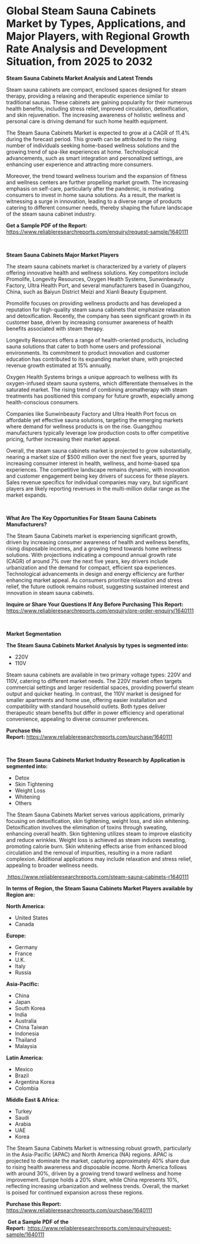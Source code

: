 <p><h1>Global Steam Sauna Cabinets Market by Types, Applications, and Major Players, with Regional Growth Rate Analysis and Development Situation, from 2025 to 2032</h1></p><p><strong>Steam Sauna Cabinets Market Analysis and Latest Trends</strong></p>
<p><p>Steam sauna cabinets are compact, enclosed spaces designed for steam therapy, providing a relaxing and therapeutic experience similar to traditional saunas. These cabinets are gaining popularity for their numerous health benefits, including stress relief, improved circulation, detoxification, and skin rejuvenation. The increasing awareness of holistic wellness and personal care is driving demand for such home health equipment.</p><p>The Steam Sauna Cabinets Market is expected to grow at a CAGR of 11.4% during the forecast period. This growth can be attributed to the rising number of individuals seeking home-based wellness solutions and the growing trend of spa-like experiences at home. Technological advancements, such as smart integration and personalized settings, are enhancing user experience and attracting more consumers.</p><p>Moreover, the trend toward wellness tourism and the expansion of fitness and wellness centers are further propelling market growth. The increasing emphasis on self-care, particularly after the pandemic, is motivating consumers to invest in home sauna solutions. As a result, the market is witnessing a surge in innovation, leading to a diverse range of products catering to different consumer needs, thereby shaping the future landscape of the steam sauna cabinet industry.</p></p>
<p><strong>Get a Sample PDF of the Report:&nbsp;</strong> <a href="https://www.reliableresearchreports.com/enquiry/request-sample/1640111?utm_campaign=3032&utm_medium=2&utm_source=Github&utm_content=ia&utm_term=16042025&utm_id=steam-sauna-cabinets">https://www.reliableresearchreports.com/enquiry/request-sample/1640111</a></p>
<p>&nbsp;</p>
<p><strong>Steam Sauna Cabinets Major Market Players</strong></p>
<p><p>The steam sauna cabinets market is characterized by a variety of players offering innovative health and wellness solutions. Key competitors include Promolife, Longevity Resources, Oxygen Health Systems, Sunwinbeauty Factory, Ultra Health Port, and several manufacturers based in Guangzhou, China, such as Baiyun District Meizi and Xianli Beauty Equipment.</p><p>Promolife focuses on providing wellness products and has developed a reputation for high-quality steam sauna cabinets that emphasize relaxation and detoxification. Recently, the company has seen significant growth in its customer base, driven by increasing consumer awareness of health benefits associated with steam therapy.</p><p>Longevity Resources offers a range of health-oriented products, including sauna solutions that cater to both home users and professional environments. Its commitment to product innovation and customer education has contributed to its expanding market share, with projected revenue growth estimated at 15% annually.</p><p>Oxygen Health Systems brings a unique approach to wellness with its oxygen-infused steam sauna systems, which differentiate themselves in the saturated market. The rising trend of combining aromatherapy with steam treatments has positioned this company for future growth, especially among health-conscious consumers.</p><p>Companies like Sunwinbeauty Factory and Ultra Health Port focus on affordable yet effective sauna solutions, targeting the emerging markets where demand for wellness products is on the rise. Guangzhou manufacturers typically leverage low production costs to offer competitive pricing, further increasing their market appeal.</p><p>Overall, the steam sauna cabinets market is projected to grow substantially, nearing a market size of $500 million over the next five years, spurred by increasing consumer interest in health, wellness, and home-based spa experiences. The competitive landscape remains dynamic, with innovation and customer engagement being key drivers of success for these players. Sales revenue specifics for individual companies may vary, but significant players are likely reporting revenues in the multi-million dollar range as the market expands.</p></p>
<p>&nbsp;</p>
<p><strong>What Are The Key Opportunities For Steam Sauna Cabinets Manufacturers?</strong></p>
<p><p>The Steam Sauna Cabinets market is experiencing significant growth, driven by increasing consumer awareness of health and wellness benefits, rising disposable incomes, and a growing trend towards home wellness solutions. With projections indicating a compound annual growth rate (CAGR) of around 7% over the next five years, key drivers include urbanization and the demand for compact, efficient spa experiences. Technological advancements in design and energy efficiency are further enhancing market appeal. As consumers prioritize relaxation and stress relief, the future outlook remains robust, suggesting sustained interest and innovation in steam sauna cabinets.</p></p>
<p><strong>Inquire or Share Your Questions If Any Before Purchasing This Report:</strong> <a href="https://www.reliableresearchreports.com/enquiry/pre-order-enquiry/1640111?utm_campaign=3032&utm_medium=2&utm_source=Github&utm_content=ia&utm_term=16042025&utm_id=steam-sauna-cabinets">https://www.reliableresearchreports.com/enquiry/pre-order-enquiry/1640111</a></p>
<p>&nbsp;</p>
<p><strong>Market Segmentation</strong></p>
<p><strong>The Steam Sauna Cabinets Market Analysis by types is segmented into:</strong></p>
<p><ul><li>220V</li><li>110V</li></ul></p>
<p><p>Steam sauna cabinets are available in two primary voltage types: 220V and 110V, catering to different market needs. The 220V market often targets commercial settings and larger residential spaces, providing powerful steam output and quicker heating. In contrast, the 110V market is designed for smaller apartments and home use, offering easier installation and compatibility with standard household outlets. Both types deliver therapeutic steam benefits but differ in power efficiency and operational convenience, appealing to diverse consumer preferences.</p></p>
<p><strong>Purchase this Report:&nbsp;</strong><a href="https://www.reliableresearchreports.com/purchase/1640111?utm_campaign=3032&utm_medium=2&utm_source=Github&utm_content=ia&utm_term=16042025&utm_id=steam-sauna-cabinets">https://www.reliableresearchreports.com/purchase/1640111</a></p>
<p>&nbsp;</p>
<p><strong>The Steam Sauna Cabinets Market Industry Research by Application is segmented into:</strong></p>
<p><ul><li>Detox</li><li>Skin Tightening</li><li>Weight Loss</li><li>Whitening</li><li>Others</li></ul></p>
<p><p>The Steam Sauna Cabinets Market serves various applications, primarily focusing on detoxification, skin tightening, weight loss, and skin whitening. Detoxification involves the elimination of toxins through sweating, enhancing overall health. Skin tightening utilizes steam to improve elasticity and reduce wrinkles. Weight loss is achieved as steam induces sweating, promoting calorie burn. Skin whitening effects arise from enhanced blood circulation and the removal of impurities, resulting in a more radiant complexion. Additional applications may include relaxation and stress relief, appealing to broader wellness needs.</p></p>
<p><a href="https://www.reliableresearchreports.com/steam-sauna-cabinets-r1640111?utm_campaign=3032&utm_medium=2&utm_source=Github&utm_content=ia&utm_term=16042025&utm_id=steam-sauna-cabinets">&nbsp;https://www.reliableresearchreports.com/steam-sauna-cabinets-r1640111</a></p>
<p><strong>In terms of Region, the Steam Sauna Cabinets Market Players available by Region are:</strong></p>
<p>
    <p> <strong> North America: </strong>
        <ul>
            <li>United States</li>
            <li>Canada</li>
        </ul>
        </p> 
    <p> <strong> Europe: </strong>
        <ul>
            <li>Germany</li>
            <li>France</li>
            <li>U.K.</li>
            <li>Italy</li>
            <li>Russia</li>
        </ul>
        </p> 
    <p> <strong> Asia-Pacific: </strong>
        <ul>
            <li>China</li>
            <li>Japan</li>
            <li>South Korea</li>
            <li>India</li>
            <li>Australia</li>
            <li>China Taiwan</li>
            <li>Indonesia</li>
            <li>Thailand</li>
            <li>Malaysia</li>
        </ul>
        </p> 
    <p> <strong> Latin America: </strong>
        <ul>
            <li>Mexico</li>
            <li>Brazil</li>
            <li>Argentina Korea</li>
            <li>Colombia</li>
        </ul>
        </p> 
    <p> <strong> Middle East & Africa: </strong>
        <ul>
            <li>Turkey</li>
            <li>Saudi</li>
            <li>Arabia</li>
            <li>UAE</li>
            <li>Korea</li>
        </ul>
    </p>
    </p>
<p><p>The Steam Sauna Cabinets Market is witnessing robust growth, particularly in the Asia-Pacific (APAC) and North America (NA) regions. APAC is projected to dominate the market, capturing approximately 40% share due to rising health awareness and disposable income. North America follows with around 30%, driven by a growing trend toward wellness and home improvement. Europe holds a 20% share, while China represents 10%, reflecting increasing urbanization and wellness trends. Overall, the market is poised for continued expansion across these regions.</p></p>
<p><strong>Purchase this Report: </strong><a href="https://www.reliableresearchreports.com/purchase/1640111?utm_campaign=3032&utm_medium=2&utm_source=Github&utm_content=ia&utm_term=16042025&utm_id=steam-sauna-cabinets">https://www.reliableresearchreports.com/purchase/1640111</a></p>
<p>&nbsp;<strong>Get a Sample PDF of the Report:&nbsp;&nbsp;</strong><a href="https://www.reliableresearchreports.com/enquiry/request-sample/1640111?utm_campaign=3032&utm_medium=2&utm_source=Github&utm_content=ia&utm_term=16042025&utm_id=steam-sauna-cabinets">https://www.reliableresearchreports.com/enquiry/request-sample/1640111</a></p>
<p><strong></strong></p>
<p><p></p><p></p><p></p></p>